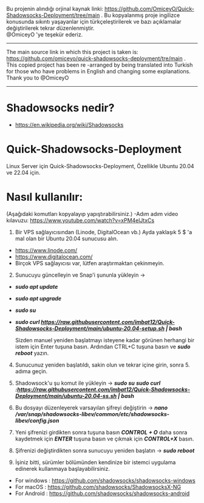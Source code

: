 Bu projenin alındığı orjinal kaynak linki: https://github.com/OmiceyO/Quick-Shadowsocks-Deployment/tree/main .
Bu kopyalanmış proje ingilizce konusunda sıkıntı yaşayanlar için türkçeleştirilerek ve bazı açıklamalar değiştirilerek tekrar düzenlenmiştir.  
@OmiceyO 'ye teşekür ederiz.

****
The main source link in which this project is taken is: https://github.com/omiceyo/quick-shadowsocks-deployment/tre/main .
This copied project has been re -arranged by being translated into Turkish for those who have problems in English and changing some explanations.
Thank you to @OmiceyO

****

# Shadowsocks nedir? 
- https://en.wikipedia.org/wiki/Shadowsocks


# Quick-Shadowsocks-Deployment
Linux Server için Quick-Shadowsocks-Deployment, Özellikle Ubuntu 20.04 ve 22.04 için.

# Nasıl kullanılır:
(Aşağıdaki komutları kopyalayıp yapıştırabilirsiniz.)
-Adım adım video kılavuzu: https://www.youtube.com/watch?v=xPM4elJtxCs

1) Bir VPS sağlayıcısından (Linode, DigitalOcean vb.) Ayda yaklaşık 5 $ 'a mal olan bir Ubuntu 20.04 sunucusu alın.
- https://www.linode.com/
- https://www.digitalocean.com/
- Birçok VPS sağlayıcısı var, lütfen araştırmaktan çekinmeyin.
  
2) Sunucuyu güncelleyin ve Snap'i şununla yükleyin ->
   
* ***sudo apt update***  
* ***sudo apt upgrade***
* ***sudo su*** 
* ***sudo curl https://raw.githubusercontent.com/imbat12/Quick-Shadowsocks-Deployment/main/ubuntu-20.04-setup.sh | bash*** 

   Sizden manuel yeniden başlatmayı isteyene kadar görünen herhangi bir istem için Enter tuşuna basın. Ardından CTRL+C tuşuna basın ve  ***sudo reboot***  yazın.
   
4) Sunucunuz yeniden başlatıldı, sakin olun ve tekrar içine girin, sonra 5. adıma geçin.
5) Shadowsock'u şu komut ile yükleyin ->
   ***sudo su***
   ***sudo curl :https://raw.githubusercontent.com/imbat12/Quick-Shadowsocks-Deployment/main/ubuntu-20.04-ss.sh | bash***
   
7) Bu dosyayı düzenleyerek varsayılan şifreyi değiştirin ->
   ***nano /var/snap/shadowsocks-libev/common/etc/shadowsocks-libev/config.json***
   
9) Yeni şifrenizi girdikten sonra tuşuna basın ***CONTROL + O*** daha sonra kaydetmek için ***ENTER*** tuşuna basın ve çıkmak için ***CONTROL+X*** basın.
10) Şifrenizi değiştirdikten sonra sunucuyu yeniden başlatın ->   ***sudo reboot***
    
12) İşiniz bitti, sürümler bölümünden kendinize bir istemci uygulama edinerek kullanmaya başlayabilirsiniz.
- For windows : https://github.com/shadowsocks/shadowsocks-windows
- For macOS : https://github.com/shadowsocks/ShadowsocksX-NG
- For Android : https://github.com/shadowsocks/shadowsocks-android
